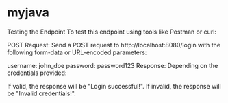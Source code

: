 # myjava
Testing the Endpoint
To test this endpoint using tools like Postman or curl:

POST Request: Send a POST request to http://localhost:8080/login with the following form-data or URL-encoded parameters:

username: john_doe
password: password123
Response: Depending on the credentials provided:

If valid, the response will be "Login successful!".
If invalid, the response will be "Invalid credentials!".
